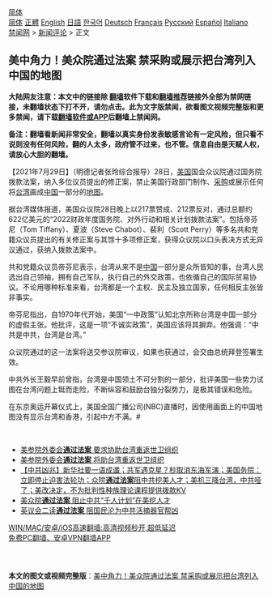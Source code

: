  <!-- 面包屑导航 --> <div class="breadcrumb"><!-- GTranslate: https://gtranslate.io/ -->  <div class="switcher notranslate">  <div class="selected">  <a href="#" onclick="return false;"> 简体</a>  </div>  <div class="option">  <a href="https://www.bannedbook.org" onclick="doGTranslate('zh-CN|zh-CN');jQuery('div.switcher div.selected a').html(jQuery(this).html());return false;" title="简体中文" class="nturl selected"> 简体</a>  <a href="https://www.bannedbook.org/zh-tw/" onclick="doGTranslate('zh-CN|zh-TW');jQuery('div.switcher div.selected a').html(jQuery(this).html());return false;" title="繁體中文" class="nturl"> 正體</a>  <a href="https://www.bannedbook.org/en/" onclick="doGTranslate('zh-CN|en');jQuery('div.switcher div.selected a').html(jQuery(this).html());return false;" title="English" class="nturl"> English</a>  <a href="https://www.bannedbook.org/ja/" onclick="doGTranslate('zh-CN|ja');jQuery('div.switcher div.selected a').html(jQuery(this).html());return false;" title="日本語" class="nturl"> 日語</a>  <a href="https://www.bannedbook.org/ko/" onclick="doGTranslate('zh-CN|ko');jQuery('div.switcher div.selected a').html(jQuery(this).html());return false;" title="한국어" class="nturl"> 한국어</a>  <a href="https://www.bannedbook.org/de/" onclick="doGTranslate('zh-CN|de');jQuery('div.switcher div.selected a').html(jQuery(this).html());return false;" title="Deutsch" class="nturl"> Deutsch</a>  <a href="https://www.bannedbook.org/fr/" onclick="doGTranslate('zh-CN|fr');jQuery('div.switcher div.selected a').html(jQuery(this).html());return false;" title="Français" class="nturl"> Français</a>  <a href="https://www.bannedbook.org/ru/" onclick="doGTranslate('zh-CN|ru');jQuery('div.switcher div.selected a').html(jQuery(this).html());return false;" title="Русский" class="nturl"> Русский</a>  <a href="https://www.bannedbook.org/es/" onclick="doGTranslate('zh-CN|es');jQuery('div.switcher div.selected a').html(jQuery(this).html());return false;" title="Español" class="nturl"> Español</a>  <a href="https://www.bannedbook.org/it/" onclick="doGTranslate('zh-CN|it');jQuery('div.switcher div.selected a').html(jQuery(this).html());return false;" title="Italiano" class="nturl"> Italiano</a>  </div>  </div>      <div class='breadcrumb-sub'><!-- Breadcrumb NavXT 6.3.0 --> <a href="https://www.bannedbook.org/" class="home">禁闻网</a> &gt; <a href="https://www.bannedbook.org/bnews/comments/" class="category">新闻评论</a> &gt; 正文</div></div><h2>美中角力！美众院通过法案 禁采购或展示把台湾列入中国的地图</h2> <p class="notice"><b>大陆网友注意：本文中的链接除 <a href="https://github.com/bannedbook/fanqiang" >翻墙</a>软件下载和<a href="https://github.com/killgcd/justmysocks/blob/master/README.md">翻墙推荐</a>链接外全部为禁网链接，未翻墙状态下打不开，请勿点击。此为文字版禁闻，欲看图文视频完整版和更多禁闻，请下载<a href="https://github.com/bannedbook/fanqiang">翻墙软件或APP</a>后翻墙上禁闻网。</p><p>备注：翻墙看新闻非常安全，翻墙以真实身份发表敏感言论有一定风险，但只看不说则没有任何风险，翻的人太多，政府管不过来，也不管。信息自由是天赋人权，请放心大胆的翻墙。</b></p>  <div class="entry"> <p>              <a href="https://i1.wp.com/upload-images-bucket-v64rleca837do.s3.eu-west-1.amazonaws.com/wp-content/uploads/2021/07/29070913/0729-%E6%B3%95%E6%A1%88-tu.jpg?fit=1280%2C720&#038;ssl=1" data-caption=""></a>                            </p> <p>【2021年7月29日】（明德记者张玲综合报导）28日，<a href="https://www.bannedbook.org/bnews/tag/%e7%be%8e%e5%9b%bd/" class="st_tag internal_tag" rel="tag" title="标签 美国 下的日志">美国</a>国会众议院通过国务院拨款法案，纳入多位议员提出的修正案，禁止美国行政部门制作、<a href="https://www.bannedbook.org/bnews/tag/%E9%87%87%E8%B4%AD/" class="st_tag internal_tag" rel="tag" title="标签 采购 下的日志">采购</a>或展示任何将<a href="https://www.bannedbook.org/bnews/tag/%e5%8f%b0%e6%b9%be/" class="st_tag internal_tag" rel="tag" title="标签 台湾 下的日志">台湾</a>画成<span class='wp_keywordlink_affiliate'><a href="https://www.bannedbook.org/" title="中国" target="_blank">中国</a></span>一部分的<a href="https://www.bannedbook.org/bnews/tag/%e5%9c%b0%e5%9b%be/" class="st_tag internal_tag" rel="tag" title="标签 地图 下的日志">地图</a>。</p>  <p>据台湾媒体报道，美国众议院28日晚上以217票赞成、212票反对，通过总额约622亿美元的“2022财政年度国务院、对外行动和相关计划拨款法案”。包括帝芬尼（Tom Tiffany）、夏波（Steve Chabot）、裴利（Scott Perry）等多名共和党籍众议员提出的有关修正案与其馀十多项修正案，获得众议院以口头表决方式无异议通过，获纳入拨款法案中。</p> <p>共和党籍众议员帝芬尼表示，台湾从来不是<a href="https://www.bannedbook.org/bnews/tag/%E4%B8%AD%E5%9B%BD/" class="st_tag internal_tag" rel="tag" title="标签 中国 下的日志">中国</a>一部分是众所皆知的事，台湾人民选出自己领袖，拥有自己军队，执行自己的外交政策，也依循自己的国际贸易协议。不论用哪种标准来看，台湾都是一个主权、民主及独立国家，任何相反主张皆非事实。</p>  <p>帝芬尼指出，自1970年代开始，美国“一中政策”认知北京所称台湾是中国一部分的虚假主张。他批评，这是一项“不诚实政策”，美国应该将其摒弃。他强调：“中共是中共，台湾是台湾。”</p> <p>众议院通过的这一法案将送交参议院审议，如果也获通过，会交由总统拜登签署生效。</p>  <p>中共外长王毅早前曾指，台湾是中国领土不可分割的一部分，批评美国一些势力试图在台湾问题上铤而走险，不断纵容和鼓励台独分裂势力，是极其错误和危险。</p> <p>在东京奥运开幕仪式上，美国全国广播公司(NBC)直播时，因使用画面上的中国地图没有显示台湾和香港，引起中方不满。#</p>  <p>&nbsp;</p> <ul class='op-related-articles' title='相关阅读'> <li><a href='https://www.bannedbook.org/bnews/comments/20210729/1596266.html' target='_blank'>美参院外委会<b>通过法案</b> 要求协助台湾重返世卫组织</a></li> <li><a href='https://www.bannedbook.org/bnews/worldnews/usa/20210729/1596102.html' target='_blank'>美参院外委会<b>通过法案</b> 将助台湾重返世卫组织</a></li> <li><a href='https://www.bannedbook.org/bnews/bannedvideo/20210721/1590979.html' target='_blank'>【中共凶兆】新华社要一语成谶；共军遇克星？秒取消东海军演；美国务院：立即停止迫害法轮功；众院<b>通过法案</b>阻中共挖美人才；美机三降台湾，中共哑了；美改决定，不为批判性种族理论课程提供拨款KV</a></li> <li><a href='https://www.bannedbook.org/bnews/comments/20210720/1590606.html' target='_blank'>美众院<b>通过法案</b> 阻止中共“千人计划”在美挖人才</a></li> <li><a href='https://www.bannedbook.org/bnews/comments/20210717/1589116.html' target='_blank'>英议会二读<b>通过法案</b> 阻国民沦为中共活摘器官帮凶</a></li> </ul> <p class="texttj"> <a href="https://github.com/bannedbook/fanqiang/wiki/V2ray%E6%9C%BA%E5%9C%BA" target="_blank">WIN/MAC/安卓/iOS高速翻墙:高清视频秒开,超低延迟</a><br/> <a href="https://github.com/bannedbook/fanqiang/wiki/%E7%A6%81%E9%97%BB%E7%BD%91%E5%AE%89%E5%8D%93%E7%BF%BB%E5%A2%99%E6%96%B0%E9%97%BBAPP" target="_blank">免费PC翻墙、安卓VPN翻墙APP</a></p><p>&nbsp;</p><a name='sharetosocial'></a>  <div style="margin-bottom:5px;padding-bottom:5px;clear:both"> <div id="archive-pix-1" class="banner-ads"> <!-- AuctionX Display platform tag START --> <div id="26318x728x90x621x_ADSLOT2" clicktrack="%%CLICK_URL_ESC%%"></div> <!-- AuctionX Display platform tag END --> </div> <div id="archive-pix-2" class="banner-ads"> <!-- AuctionX Display platform tag START --> <div id="26315x300x250x621x_ADSLOT2" clicktrack="%%CLICK_URL_ESC%%"></div> <!-- AuctionX Display platform tag END --> </div> </div>  <div id="archive-pix-1" class="banner-ads"> <!-- AuctionX Display platform tag START --> <div id="26318x728x90x621x_ADSLOT3" clicktrack="%%CLICK_URL_ESC%%"></div> <!-- AuctionX Display platform tag END --> </div> <div><b>本文的图文或视频完整版</b>：<a href='https://www.bannedbook.org/bnews/comments/20210729/1596389.html'>美中角力！美众院通过法案 禁采购或展示把台湾列入中国的地图</a></div>  </div><!--END ENTRY--> 